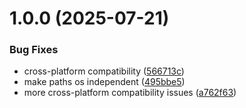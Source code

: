 # 1.0.0 (2025-07-21)


### Bug Fixes

* cross-platform compatibility ([566713c](https://github.com/apowers313/wtt/commit/566713cd3982814fb1f6b7b6a3e9331a51c1ec97))
* make paths os independent ([495bbe5](https://github.com/apowers313/wtt/commit/495bbe5af8e56dba4cdfdd8faf7afc6996702a56))
* more cross-platform compatibility issues ([a762f63](https://github.com/apowers313/wtt/commit/a762f6372d8067d6851c3331bad58932e6f9aa45))
